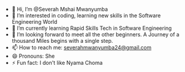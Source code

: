 - 👋 Hi, I’m @Severah Mshai Mwanyumba
- 👀 I’m interested in coding, learning new skills in the Software Engineering World
- 🌱 I’m currently learning Rapid Skills Tech in Software Engineering
- 💞️ I’m looking forward to meet all the other beginners. A Journey of a thousand Miles begins with a single step.
- 📫 How to reach me: severahmwanyumba24@gmail.com
- 😄 Pronouns: She
- ⚡ Fun fact: I don't like Nyama Choma

<!---
Severah/Severah is a ✨ special ✨ repository because its `README.md` (this file) appears on your GitHub profile.
You can click the Preview link to take a look at your changes.
--->
